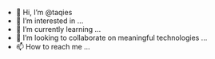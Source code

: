 - 👋 Hi, I’m @taqies
- 👀 I’m interested in  ...
- 🌱 I’m currently learning ...
- 💞️ I’m looking to collaborate on meaningful technologies ...
- 📫 How to reach me ...

<!---
taqies/taqies is a ✨ special ✨ repository because its `README.md` (this file) appears on your GitHub profile.
You can click the Preview link to take a look at your changes.
--->

